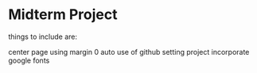 # Midterm Project

things to include are:

center page using margin 0 auto
use of github
setting project 
incorporate google fonts
